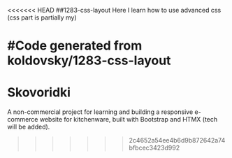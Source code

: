 <<<<<<< HEAD
##1283-css-layout
Here I learn how to use advanced css (css part is partially my)

#Code generated from koldovsky/1283-css-layout
=======
# Skovoridki
A non-commercial project for learning and building a responsive e-commerce website for kitchenware, built with Bootstrap and HTMX (tech will be added).
>>>>>>> 2c4652a54ee4b6d9b872642a74bfbcec3423d992
